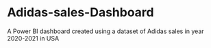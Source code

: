 # Adidas-sales-Dashboard
A Power BI dashboard created using a dataset of Adidas sales in year 2020-2021 in USA 
